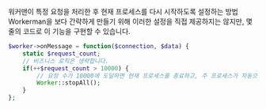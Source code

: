 워커맨이 특정 요청을 처리한 후 현재 프로세스를 다시 시작하도록 설정하는 방법
Workerman을 보다 간략하게 만들기 위해 이러한 설정을 직접 제공하지는 않지만, 몇 줄의 코드로 이 기능을 구현할 수 있습니다.
```php
$worker->onMessage = function($connection, $data) {
    static $request_count;
    // 비즈니스 로직은 생략합니다.
    if(++$request_count > 10000) {
        // 요청 수가 10000에 도달하면 현재 프로세스를 종료하고, 주 프로세스가 자동으로 새 프로세스를 시작합니다.
        Worker::stopAll();
    }
};
```
